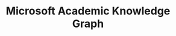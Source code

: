---
layout: default
description: A large RDF data set with over eight billion triples with information
  about scientific publications and related entities, such as authors, institutions,
  journals, and fields of study. The data set is based on the Microsoft Academic Graph
  and licensed under the Open Data Attributions license. Furthermore, we provide entity
  embeddings for all 210M represented scientific papers.
title: Microsoft Academic Knowledge Graph
url: http://ma-graph.org/
uuid: 6f3605ad-5edb-4a73-8b3b-6d6d35064d4c
---